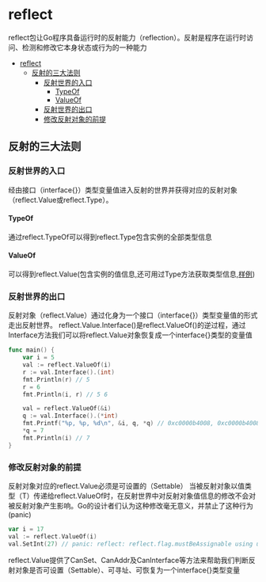 # reflect

reflect包让Go程序具备运行时的反射能力（reflection）。反射是程序在运行时访问、检测和修改它本身状态或行为的一种能力

- [reflect](#reflect)
  - [反射的三大法则](#反射的三大法则)
    - [反射世界的入口](#反射世界的入口)
      - [TypeOf](#typeof)
      - [ValueOf](#valueof)
    - [反射世界的出口](#反射世界的出口)
    - [修改反射对象的前提](#修改反射对象的前提)

## 反射的三大法则

### 反射世界的入口

经由接口（interface{}）类型变量值进入反射的世界并获得对应的反射对象（reflect.Value或reflect.Type）。

#### TypeOf

通过reflect.TypeOf可以得到reflect.Type包含实例的全部类型信息

#### ValueOf

可以得到reflect.Value(包含实例的值信息,还可用过Type方法获取类型信息,[样例](./value_test.go))

### 反射世界的出口

反射对象（reflect.Value）通过化身为一个接口（interface{}）类型变量值的形式走出反射世界。
reflect.Value.Interface()是reflect.ValueOf()的逆过程，通过Interface方法我们可以将reflect.Value对象恢复成一个interface{}类型的变量值

```go
func main() {
    var i = 5
    val := reflect.ValueOf(i)
    r := val.Interface().(int)
    fmt.Println(r) // 5
    r = 6
    fmt.Println(i, r) // 5 6

    val = reflect.ValueOf(&i)
    q := val.Interface().(*int)
    fmt.Printf("%p, %p, %d\n", &i, q, *q) // 0xc0000b4008, 0xc0000b4008, 5
    *q = 7
    fmt.Println(i) // 7
}
```

### 修改反射对象的前提

反射对象对应的reflect.Value必须是可设置的（Settable）
当被反射对象以值类型（T）传递给reflect.ValueOf时，在反射世界中对反射对象值信息的修改不会对被反射对象产生影响。Go的设计者们认为这种修改毫无意义，并禁止了这种行为(panic)

```go
var i = 17
val := reflect.ValueOf(i)
val.SetInt(27) // panic: reflect: reflect.flag.mustBeAssignable using unaddressable value
```

reflect.Value提供了CanSet、CanAddr及CanInterface等方法来帮助我们判断反射对象是否可设置（Settable）、可寻址、可恢复为一个interface{}类型变量
